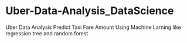 # Uber-Data-Analysis_DataScience
Uber Data Analysis Predict Taxi Fare Amount Using Machine Larning like regression tree and random forest
